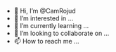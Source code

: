- 👋 Hi, I’m @CamRojud
- 👀 I’m interested in ...
- 🌱 I’m currently learning ...
- 💞️ I’m looking to collaborate on ...
- 📫 How to reach me ...

<!---
CamRojud/CamRojud is a ✨ special ✨ repository because its `README.md` (this file) appears on your GitHub profile.
You can click the Preview link to take a look at your changes.
--->
